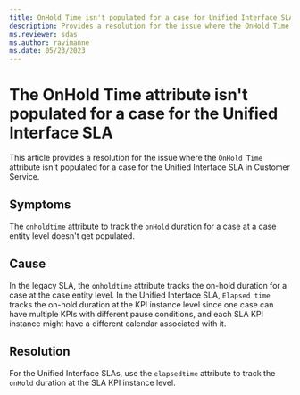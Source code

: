 ```yaml
---
title: OnHold Time isn't populated for a case for Unified Interface SLA
description: Provides a resolution for the issue where the OnHold Time attribute isn't populated for a case for the Unified Interface SLA in Dynamics 365 Customer Service.
ms.reviewer: sdas
ms.author: ravimanne
ms.date: 05/23/2023
---
```

# The OnHold Time attribute isn't populated for a case for the Unified Interface SLA

This article provides a resolution for the issue where the `OnHold Time` attribute isn't populated for a case for the Unified Interface SLA in Customer Service.

## Symptoms

The `onholdtime` attribute to track the `onHold` duration for a case at a case entity level doesn't get populated.

## Cause

In the legacy SLA, the `onholdtime` attribute tracks the on-hold duration for a case at the case entity level. In the Unified Interface SLA, `Elapsed time` tracks the on-hold duration at the KPI instance level since one case can have multiple KPIs with different pause conditions, and each SLA KPI instance might have a different calendar associated with it.

## Resolution

For the Unified Interface SLAs, use the `elapsedtime` attribute to track the `onHold` duration at the SLA KPI instance level.
